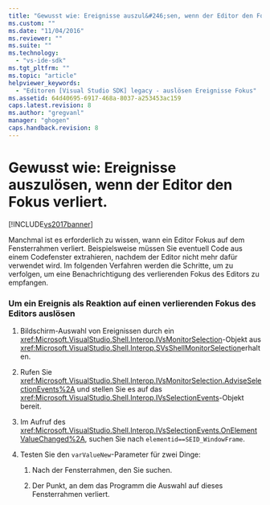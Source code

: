 ```yaml
---
title: "Gewusst wie: Ereignisse auszul&#246;sen, wenn der Editor den Fokus verliert. | Microsoft Docs"
ms.custom: ""
ms.date: "11/04/2016"
ms.reviewer: ""
ms.suite: ""
ms.technology: 
  - "vs-ide-sdk"
ms.tgt_pltfrm: ""
ms.topic: "article"
helpviewer_keywords: 
  - "Editoren [Visual Studio SDK] legacy - auslösen Ereignisse Fokus"
ms.assetid: 64d40695-6917-468a-8037-a253453ac159
caps.latest.revision: 8
ms.author: "gregvanl"
manager: "ghogen"
caps.handback.revision: 8
---
```

# Gewusst wie: Ereignisse auszul&#246;sen, wenn der Editor den Fokus verliert.
[!INCLUDE[vs2017banner](../code-quality/includes/vs2017banner.md)]

Manchmal ist es erforderlich zu wissen, wann ein Editor Fokus auf dem Fensterrahmen verliert.  Beispielsweise müssen Sie eventuell Code aus einem Codefenster extrahieren, nachdem der Editor nicht mehr dafür verwendet wird.  Im folgenden Verfahren werden die Schritte, um zu verfolgen, um eine Benachrichtigung des verlierenden Fokus des Editors zu empfangen.  
  
### Um ein Ereignis als Reaktion auf einen verlierenden Fokus des Editors auslösen  
  
1.  Bildschirm\-Auswahl von Ereignissen durch ein <xref:Microsoft.VisualStudio.Shell.Interop.IVsMonitorSelection>\-Objekt aus <xref:Microsoft.VisualStudio.Shell.Interop.SVsShellMonitorSelection>erhalten.  
  
2.  Rufen Sie <xref:Microsoft.VisualStudio.Shell.Interop.IVsMonitorSelection.AdviseSelectionEvents%2A> und stellen Sie es auf das <xref:Microsoft.VisualStudio.Shell.Interop.IVsSelectionEvents>\-Objekt bereit.  
  
3.  Im Aufruf des <xref:Microsoft.VisualStudio.Shell.Interop.IVsSelectionEvents.OnElementValueChanged%2A>, suchen Sie nach `elementid==SEID_WindowFrame`.  
  
4.  Testen Sie den `varValueNew`\-Parameter für zwei Dinge:  
  
    1.  Nach der Fensterrahmen, den Sie suchen.  
  
    2.  Der Punkt, an dem das Programm die Auswahl auf dieses Fensterrahmen verliert.